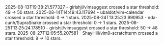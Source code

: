 2025-08-13T19:38:21.577327 - girishji/vimsuggest crossed a star threshold: 49 -> 50 stars.
2025-08-14T14:49:43.117694 - ubaldot/vim-calendar crossed a star threshold: 0 -> 1 stars.
2025-08-24T13:25:23.990953 - nda-cunh/SupraSnake crossed a star threshold: 0 -> 1 stars.
2025-08-25T13:25:24.178510 - girishji/vimsuggest crossed a star threshold: 50 -> 48 stars.
2025-08-27T12:05:55.207581 - ShayHill/vim9-scratchterm crossed a star threshold: 9 -> 10 stars.
